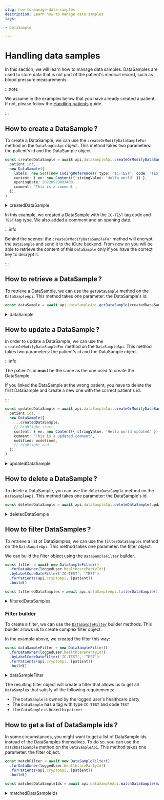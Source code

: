 ```yaml
---
slug: how-to-manage-data-samples
description: Learn how to manage data samples
tags:

- DataSample

---
```


# Handling data samples

In this section, we will learn how to manage data samples. DataSamples are used to store data that is not part of the
patient's medical record, such as blood pressure measurements.

:::note

We assume in the examples below that you have already created a patient. If not, please follow
the [Handling patients](/sdks/how-to/how-to-manage-patients) guide.

:::

## How to create a DataSample&#8239;?

To create a DataSample, we can use the `createOrModifyDataSampleFor` method on the `DataSampleApi` object. This method
takes two parameters: the patient's id and the DataSample object.

<!-- file://code-samples/how-to/datasamples/index.mts snippet:create a dataSample-->
```typescript
const createdDataSample = await api.dataSampleApi.createOrModifyDataSampleFor(
  patient.id!,
  new DataSample({
    labels: new Set([new CodingReference({ type: 'IC-TEST', code: 'TEST' })]),
    content: { en: new Content({ stringValue: 'Hello world' }) },
    openingDate: 20220929083400,
    comment: 'This is a comment',
  }),
)
```
<!-- output://code-samples/how-to/datasamples/createdDataSample.txt -->
<details>
<summary>createdDataSample</summary>

```json
{
  "id": "c7825d77-1ce8-41db-8aed-4f2f7c35e7b6",
  "qualifiedLinks": {},
  "batchId": "2ac2cb55-7d20-4d48-b85c-47b16840d888",
  "index": 0,
  "valueDate": 20230329073134,
  "openingDate": 20220929083400,
  "created": 1680075094469,
  "modified": 1680075094469,
  "author": "f7ec463c-44b4-414e-9e7f-f2cc0967cc01",
  "responsible": "b16baab3-b6a3-42a0-b4b5-8dc8e00cc806",
  "comment": "This is a comment",
  "identifiers": [],
  "healthcareElementIds": {},
  "canvasesIds": {},
  "content": {
    "en": {
      "stringValue": "Hello world",
      "compoundValue": [],
      "ratio": [],
      "range": []
    }
  },
  "codes": {},
  "labels": {},
  "systemMetaData": {
    "secretForeignKeys": [
      "1e56decb-66e1-4ee7-aff3-bc9638bd625f"
    ],
    "cryptedForeignKeys": {
      "b16baab3-b6a3-42a0-b4b5-8dc8e00cc806": {}
    },
    "delegations": {
      "b16baab3-b6a3-42a0-b4b5-8dc8e00cc806": {}
    },
    "encryptionKeys": {
      "b16baab3-b6a3-42a0-b4b5-8dc8e00cc806": {}
    }
  }
}
```
</details>

In this example, we created a DataSample with the `IC-TEST` tag code and `TEST` tag type. We also added a comment and an
opening date.

:::info

Behind the scenes: the `createOrModifyDataSampleFor` method will encrypt the `DataSample` and send it to the iCure backend. From now on you will be able to retrieve the content of this `DataSample` only if you have the correct key to decrypt it.

:::

## How to retrieve a DataSample&#8239;?

To retrieve a DataSample, we can use the `getDataSample` method on the `DataSampleApi`. This method takes one
parameter: the DataSample's id.

<!-- file://code-samples/how-to/datasamples/index.mts snippet:get a dataSample-->
```typescript
const dataSample = await api.dataSampleApi.getDataSample(createdDataSample.id!)
```
<!-- output://code-samples/how-to/datasamples/dataSample.txt -->
<details>
<summary>dataSample</summary>

```json
{
  "id": "c7825d77-1ce8-41db-8aed-4f2f7c35e7b6",
  "qualifiedLinks": {},
  "batchId": "2ac2cb55-7d20-4d48-b85c-47b16840d888",
  "index": 0,
  "valueDate": 20230329073134,
  "openingDate": 20220929083400,
  "created": 1680075094469,
  "modified": 1680075094469,
  "author": "f7ec463c-44b4-414e-9e7f-f2cc0967cc01",
  "responsible": "b16baab3-b6a3-42a0-b4b5-8dc8e00cc806",
  "comment": "This is a comment",
  "identifiers": [],
  "healthcareElementIds": {},
  "canvasesIds": {},
  "content": {
    "en": {
      "stringValue": "Hello world",
      "compoundValue": [],
      "ratio": [],
      "range": []
    }
  },
  "codes": {},
  "labels": {},
  "systemMetaData": {
    "secretForeignKeys": [
      "1e56decb-66e1-4ee7-aff3-bc9638bd625f"
    ],
    "cryptedForeignKeys": {
      "b16baab3-b6a3-42a0-b4b5-8dc8e00cc806": {}
    },
    "delegations": {
      "b16baab3-b6a3-42a0-b4b5-8dc8e00cc806": {}
    },
    "encryptionKeys": {
      "b16baab3-b6a3-42a0-b4b5-8dc8e00cc806": {}
    }
  }
}
```
</details>

## How to update a DataSample&#8239;?

In order to update a DataSample, we can use the `createOrModifyDataSampleFor` method on the `DataSampleApi`. This method takes two parameters: the patient's id and the DataSample object. 

:::info

The patient's id **must** be the same as the one used to create the DataSample.

If you linked the DataSample at the wrong patient, you have to delete the first DataSample and create a new one with the correct patient's id.

:::

<!-- file://code-samples/how-to/datasamples/index.mts snippet:update a dataSample-->
```typescript
const updatedDataSample = await api.dataSampleApi.createOrModifyDataSampleFor(
  patient.id!,
  new DataSample({
    ...createdDataSample,
    // highlight-start
    content: { en: new Content({ stringValue: 'Hello world updated' }) },
    comment: 'This is a updated comment',
    modified: undefined,
    // highlight-end
  }),
)
```
<!-- output://code-samples/how-to/datasamples/updatedDataSample.txt -->
<details>
<summary>updatedDataSample</summary>

```json
{
  "id": "c7825d77-1ce8-41db-8aed-4f2f7c35e7b6",
  "qualifiedLinks": {},
  "batchId": "2ac2cb55-7d20-4d48-b85c-47b16840d888",
  "index": 0,
  "valueDate": 20230329073134,
  "openingDate": 20220929083400,
  "created": 1680075094469,
  "modified": 1680075095195,
  "author": "f7ec463c-44b4-414e-9e7f-f2cc0967cc01",
  "responsible": "b16baab3-b6a3-42a0-b4b5-8dc8e00cc806",
  "comment": "This is a updated comment",
  "identifiers": [],
  "healthcareElementIds": {},
  "canvasesIds": {},
  "content": {
    "en": {
      "stringValue": "Hello world updated",
      "compoundValue": [],
      "ratio": [],
      "range": []
    }
  },
  "codes": {},
  "labels": {},
  "systemMetaData": {
    "secretForeignKeys": [
      "1e56decb-66e1-4ee7-aff3-bc9638bd625f"
    ],
    "cryptedForeignKeys": {
      "b16baab3-b6a3-42a0-b4b5-8dc8e00cc806": {}
    },
    "delegations": {
      "b16baab3-b6a3-42a0-b4b5-8dc8e00cc806": {}
    },
    "encryptionKeys": {
      "b16baab3-b6a3-42a0-b4b5-8dc8e00cc806": {}
    }
  }
}
```
</details>

## How to delete a DataSample&#8239;?

To delete a DataSample, you can use the `deleteDataSample` method on the `DataSampleApi`. This method takes one parameter: the DataSample's id.

<!-- file://code-samples/how-to/datasamples/index.mts snippet:delete a dataSample-->
```typescript
const deletedDataSample = await api.dataSampleApi.deleteDataSample(updatedDataSample.id!)
```
<!-- output://code-samples/how-to/datasamples/deletedDataSample.txt -->
<details>
<summary>deletedDataSample</summary>

```text
c7825d77-1ce8-41db-8aed-4f2f7c35e7b6
```
</details>

## How to filter DataSamples&#8239;?

To retrieve a list of DataSamples, we can use the `filterDataSamples` method on the `DataSampleApi`. This method takes one parameter: the filter object.

We can build the filter object using the `DataSampleFilter` builder.

<!-- file://code-samples/how-to/datasamples/index.mts snippet:get a list of dataSamples-->
```typescript
const filter = await new DataSampleFilter()
  .forDataOwner(loggedUser.healthcarePartyId!)
  .byLabelCodeDateFilter('IC-TEST', 'TEST')
  .forPatients(api.cryptoApi, [patient])
  .build()

const filteredDataSamples = await api.dataSampleApi.filterDataSample(filter)
```
<!-- output://code-samples/how-to/datasamples/filteredDataSamples.txt -->
<details>
<summary>filteredDataSamples</summary>

```json
{
  "pageSize": 1,
  "totalSize": 1,
  "rows": [
    {
      "id": "c7825d77-1ce8-41db-8aed-4f2f7c35e7b6",
      "qualifiedLinks": {},
      "batchId": "2ac2cb55-7d20-4d48-b85c-47b16840d888",
      "index": 0,
      "valueDate": 20230329073134,
      "openingDate": 20220929083400,
      "created": 1680075094469,
      "modified": 1680075095195,
      "author": "f7ec463c-44b4-414e-9e7f-f2cc0967cc01",
      "responsible": "b16baab3-b6a3-42a0-b4b5-8dc8e00cc806",
      "comment": "This is a updated comment",
      "identifiers": [],
      "healthcareElementIds": {},
      "canvasesIds": {},
      "content": {
        "en": {
          "stringValue": "Hello world updated",
          "compoundValue": [],
          "ratio": [],
          "range": []
        }
      },
      "codes": {},
      "labels": {},
      "systemMetaData": {
        "secretForeignKeys": [
          "1e56decb-66e1-4ee7-aff3-bc9638bd625f"
        ],
        "cryptedForeignKeys": {
          "b16baab3-b6a3-42a0-b4b5-8dc8e00cc806": {}
        },
        "delegations": {
          "b16baab3-b6a3-42a0-b4b5-8dc8e00cc806": {}
        },
        "encryptionKeys": {
          "b16baab3-b6a3-42a0-b4b5-8dc8e00cc806": {}
        }
      }
    }
  ],
  "nextKeyPair": {}
}
```
</details>

### Filter builder

To create a filter, we can use the [`DataSampleFilter`](/sdks/references/classes/DataSampleFilter#methods-1) builder methods. This builder allows us to create complex filter object.

In the example above, we created the filter this way:

<!-- file://code-samples/how-to/datasamples/index.mts snippet:filter builder-->
```typescript
const dataSampleFilter = new DataSampleFilter()
  .forDataOwner(loggedUser.healthcarePartyId!)
  .byLabelCodeDateFilter('IC-TEST', 'TEST')
  .forPatients(api.cryptoApi, [patient])
  .build()
```
<!-- output://code-samples/how-to/datasamples/dataSampleFilter.txt -->
<details>
<summary>dataSampleFilter</summary>

```json
{}
```
</details>

The resulting filter object will create a filter that allows us to get all `DataSamples` that satisfy all the following requirements:

- The `DataSample` is owned by the logged user's healthcare party
- The `DataSample` has a tag with type `IC-TEST` and code `TEST`
- The `DataSample` is linked to `patient`

## How to get a list of DataSample ids&#8239;?

In some circumstances, you might want to get a list of DataSample ids instead of the DataSamples themselves. To do so, you can use the `matchDataSample` method on the `DataSampleApi`. This method takes one parameter: the filter object.

<!-- file://code-samples/how-to/datasamples/index.mts snippet:get a list of dataSamples ids-->
```typescript
const matchFilter = await new DataSampleFilter()
  .forDataOwner(loggedUser.healthcarePartyId!)
  .forPatients(api.cryptoApi, [patient])
  .build()

const matchedDataSampleIds = await api.dataSampleApi.matchDataSample(matchFilter)
```
<!-- output://code-samples/how-to/datasamples/matchedDataSampleIds.txt -->
<details>
<summary>matchedDataSampleIds</summary>

```text
[
  "c7825d77-1ce8-41db-8aed-4f2f7c35e7b6"
]
```
</details>
